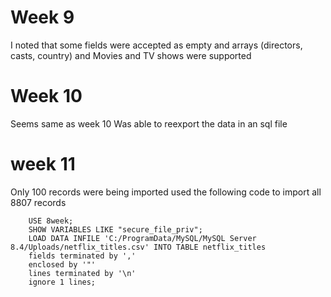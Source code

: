 # Week 9

I noted that some fields were accepted as empty and arrays (directors, casts, country) and Movies and TV shows were supported

# Week 10

Seems same as week 10
Was able to reexport the data in an sql file

# week 11

Only 100 records were being imported used the following code to import all 8807 records

```
    USE 8week;
    SHOW VARIABLES LIKE "secure_file_priv";
    LOAD DATA INFILE 'C:/ProgramData/MySQL/MySQL Server 8.4/Uploads/netflix_titles.csv' INTO TABLE netflix_titles
    fields terminated by ','
    enclosed by '"'
    lines terminated by '\n'
    ignore 1 lines;
```